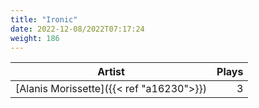 ```yaml
---
title: "Ironic"
date: 2022-12-08/2022T07:17:24
weight: 186
---
```




 Artist | Plays 
----- | -----:
[Alanis Morissette]({{< ref "a16230">}}) | 3
